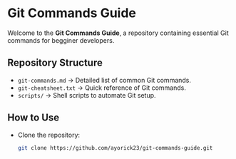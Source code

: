 # Git Commands Guide

Welcome to the **Git Commands Guide**, a repository containing essential Git commands for begginer developers.

## Repository Structure
- `git-commands.md` → Detailed list of common Git commands.
- `git-cheatsheet.txt` → Quick reference of Git commands.
- `scripts/` → Shell scripts to automate Git setup.

## How to Use
- Clone the repository:  
  ```bash
  git clone https://github.com/ayorick23/git-commands-guide.git
